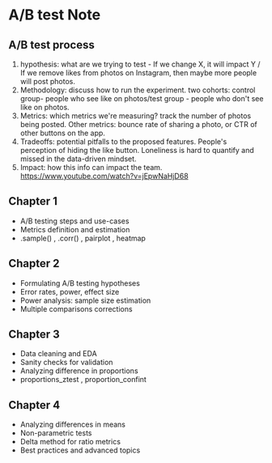 # A/B test Note

## A/B test process
1. hypothesis: what are we trying to test - If we change X, it will impact Y / If we remove likes from photos on Instagram, then maybe more people will post photos.
2. Methodology: discuss how to run the experiment. two cohorts: control group- people who see like on photos/test group - people who don't see like on photos.
3. Metrics: which metrics we're measuring? track the number of photos being posted. Other metrics: bounce rate of sharing a photo, or CTR of other buttons on the app.
4. Tradeoffs: potential pitfalls to the proposed features. People's perception of hiding the like button. Loneliness is hard to quantify and missed in the data-driven mindset.
5. Impact: how this info can impact the team.    
https://www.youtube.com/watch?v=jEpwNaHjD68

## Chapter 1
- A/B testing steps and use-cases
- Metrics definition and estimation
- .sample() , .corr() , pairplot , heatmap
  
## Chapter 2
- Formulating A/B testing hypotheses
- Error rates, power, effect size
- Power analysis: sample size estimation
- Multiple comparisons corrections
  
## Chapter 3
- Data cleaning and EDA
- Sanity checks for validation
- Analyzing difference in proportions
- proportions_ztest , proportion_confint

## Chapter 4
- Analyzing differences in means
- Non-parametric tests
- Delta method for ratio metrics
- Best practices and advanced topics

